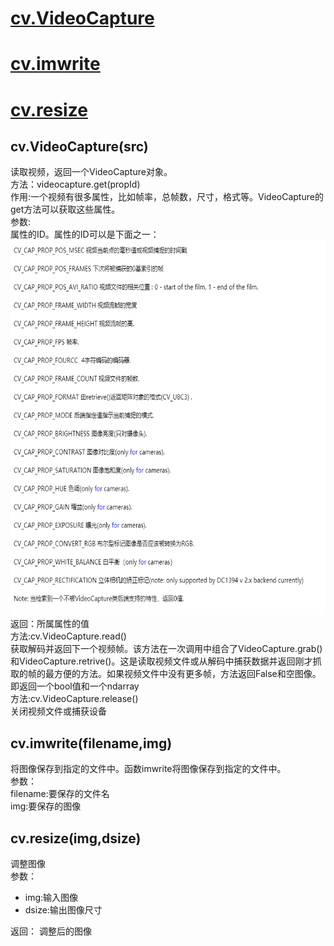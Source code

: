 # [cv.VideoCapture](#videocapture)
# [cv.imwrite](#imwrite)
# [cv.resize](#resize)
<div id="videocapture"></div>

## cv.VideoCapture(src)
读取视频，返回一个VideoCapture对象。<br>
方法：videocapture.get(propId)<br>
作用:一个视频有很多属性，比如帧率，总帧数，尺寸，格式等。VideoCapture的get方法可以获取这些属性。<br>
参数:<br>
属性的ID。属性的ID可以是下面之一：<br>
<img src="https://github.com/czwinner/AI_NOTES/blob/master/opencv/pictures/VideoCapture_get_ID%E5%B1%9E%E6%80%A7.png" width=600px height=600px><br>
返回：所属属性的值<br>
方法:cv.VideoCapture.read()<br>
获取解码并返回下一个视频帧。该方法在一次调用中组合了VideoCapture.grab()和VideoCapture.retrive()。这是读取视频文件或从解码中捕获数据并返回刚才抓取的帧的最方便的方法。如果视频文件中没有更多帧，方法返回False和空图像。即返回一个bool值和一个ndarray<br>
方法:cv.VideoCapture.release()<br>
关闭视频文件或捕获设备<br>
<div id="imwrite"></div>

## cv.imwrite(filename,img)
将图像保存到指定的文件中。函数imwrite将图像保存到指定的文件中。<br>
参数：<br>
filename:要保存的文件名<br>
img:要保存的图像<br>

<div id="resize"></div>

## cv.resize(img,dsize)
调整图像<br>
参数：<br>
* img:输入图像<br>
* dsize:输出图像尺寸<br>

返回：
调整后的图像
